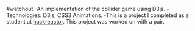 #watchout
-An implementation of the collider game using D3js.
-Technologies: D3js, CSS3 Animations.
-This is a project I completed as a student at [hackreactor](http://hackreactor.com). This project was worked on with a pair.